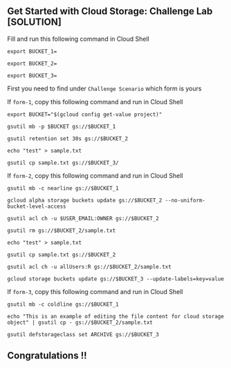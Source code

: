 ## Get Started with Cloud Storage: Challenge Lab [SOLUTION]

Fill and run this following command in Cloud Shell
```
export BUCKET_1=
```
```
export BUCKET_2=
```
```
export BUCKET_3=
```

First you need to find under ```Challenge Scenario``` which form is yours

If ```form-1```, copy this following command and run in Cloud Shell
```
export BUCKET="$(gcloud config get-value project)"		

gsutil mb -p $BUCKET gs://$BUCKET_1

gsutil retention set 30s gs://$BUCKET_2

echo "test" > sample.txt

gsutil cp sample.txt gs://$BUCKET_3/
```

If ```form-2```, copy this following command and run in Cloud Shell
```
gsutil mb -c nearline gs://$BUCKET_1

gcloud alpha storage buckets update gs://$BUCKET_2 --no-uniform-bucket-level-access

gsutil acl ch -u $USER_EMAIL:OWNER gs://$BUCKET_2

gsutil rm gs://$BUCKET_2/sample.txt

echo "test" > sample.txt

gsutil cp sample.txt gs://$BUCKET_2

gsutil acl ch -u allUsers:R gs://$BUCKET_2/sample.txt

gcloud storage buckets update gs://$BUCKET_3 --update-labels=key=value
```

If ```form-3```, copy this following command and run in Cloud Shell
```
gsutil mb -c coldline gs://$BUCKET_1

echo "This is an example of editing the file content for cloud storage object" | gsutil cp - gs://$BUCKET_2/sample.txt

gsutil defstorageclass set ARCHIVE gs://$BUCKET_3
```

## Congratulations !! 
